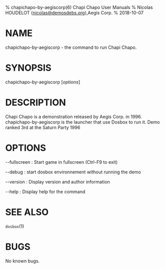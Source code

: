 % chapichapo-by-aegiscorp(6) Chapi Chapo User Manuals
% Nicolas HOUDELOT (nicolas@demosdebs.org),Aegis Corp.
% 2018-10-07

# NAME
chapichapo-by-aegiscorp - the command to run Chapi Chapo.

# SYNOPSIS
chapichapo-by-aegiscorp [*options*]

# DESCRIPTION
Chapi Chapo is a demonstration released by Aegis Corp. in 1996.
chapichapo-by-aegiscorp is the launcher that use Dosbox to run it.
Demo ranked 3rd at the Saturn Party 1996

# OPTIONS
\--fullscreen
:   Start game in fullscreen (Ctrl-F9 to exit)

\--debug
:   start dosbox environnement without running the demo

\--version
:   Display version and author information

\--help
:   Display help for the command

# SEE ALSO
`dosbox`(1)

# BUGS
No known bugs.
